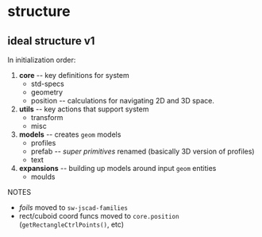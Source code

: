 # structure

## ideal structure v1

In initialization order:

1. **core** -- key definitions for system
    - std-specs
    - geometry
    - position -- calculations for navigating 2D and 3D space.
1. **utils** -- key actions that support system
    - transform
    - misc
1. **models** -- creates `geom` models
    - profiles
    - prefab -- _super primitives_ renamed (basically 3D version of profiles)
    - text
1. **expansions** -- building up models around input `geom` entities
    - moulds

NOTES

- _foils_ moved to `sw-jscad-families`
- rect/cuboid coord funcs moved to `core.position` (`getRectangleCtrlPoints()`, etc)
